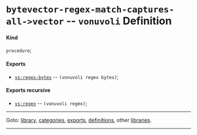

<a id='definition__vonuvoli__bytevector-regex-match-captures-all-_3e_vector'></a>

# `bytevector-regex-match-captures-all->vector` -- `vonuvoli` Definition


<a id='definition__vonuvoli__bytevector-regex-match-captures-all-_3e_vector__kind'></a>

#### Kind

`procedure`;


<a id='definition__vonuvoli__bytevector-regex-match-captures-all-_3e_vector__exports'></a>

#### Exports

 * [`vs:regex-bytes`](../../vonuvoli/exports/vs_3a_regex-bytes.md#export__vonuvoli__vs_3a_regex-bytes) -- `(vonuvoli regex bytes)`;


<a id='definition__vonuvoli__bytevector-regex-match-captures-all-_3e_vector__exports-recursive'></a>

#### Exports recursive

 * [`vs:regex`](../../vonuvoli/exports/vs_3a_regex.md#export__vonuvoli__vs_3a_regex) -- `(vonuvoli regex)`;

----

Goto: [library](../../vonuvoli/_index.md#library__vonuvoli), [categories](../../vonuvoli/categories/_index.md#toc__vonuvoli__categories), [exports](../../vonuvoli/exports/_index.md#toc__vonuvoli__exports), [definitions](../../vonuvoli/definitions/_index.md#toc__vonuvoli__definitions), other [libraries](../../_libraries.md#toc__libraries).

----

